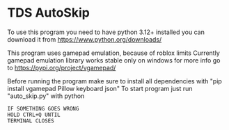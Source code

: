 # TDS AutoSkip

To use this program you need to have python 3.12+ installed
you can download it from https://www.python.org/downloads/

This program uses gamepad emulation, because of roblox limits
Currently gamepad emulation library works stable only on windows
for more info go to https://pypi.org/project/vgamepad/

Before running the program make sure to install all dependencies with "pip install vgamepad Pillow keyboard json"
To start program just run "auto_skip.py" with python

~~~ ATTENTION ~~~
IF SOMETHING GOES WRONG
HOLD CTRL+Q UNTIL
TERMINAL CLOSES
~~~~~~~~~~~~~~~~~